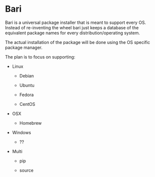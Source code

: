 # Bari

Bari is a universal package installer that is meant to support every OS.
Instead of re-inventing the wheel bari just keeps a database of the equivalent
package names for every distribution/operating system.

The actual installation of the package will be done using the OS specific
package manager.

The plan is to focus on supporting:
  
  * Linux
    * Debian

    * Ubuntu

    * Fedora

    * CentOS

  * OSX

    * Homebrew

  * Windows

    * ??

  * Multi

    * pip

    * source
